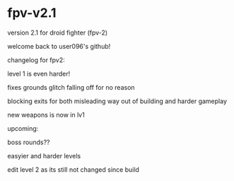 # fpv-v2.1
version 2.1 for droid fighter (fpv-2)


welcome back to user096's github!

changelog for fpv2:

level 1 is even harder!

fixes grounds glitch falling off for no reason

blocking exits for both misleading way out of building and harder gameplay

new weapons is now in lv1

upcoming:

boss rounds??

easyier and harder levels

edit level 2 as its still not changed since build
